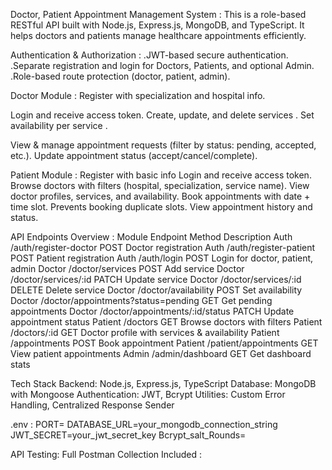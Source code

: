 

Doctor, Patient Appointment Management System :
This is a role-based RESTful API built with Node.js, Express.js, MongoDB, and TypeScript. It helps doctors and patients manage healthcare appointments efficiently.

Authentication & Authorization :
.JWT-based secure authentication.
.Separate registration and login for Doctors, Patients, and optional Admin.
.Role-based route protection (doctor, patient, admin).

Doctor Module :
Register with specialization and hospital info.

Login and receive access token.
Create, update, and delete services .
Set availability per service .

View & manage appointment requests (filter by status: pending, accepted, etc.).
Update appointment status (accept/cancel/complete).

Patient Module :
Register with basic info
Login and receive access token.
Browse doctors with filters (hospital, specialization, service name).
View doctor profiles, services, and availability.
Book appointments with date + time slot.
Prevents booking duplicate slots.
View appointment history and status.

API Endpoints Overview :
Module Endpoint Method Description
Auth /auth/register-doctor POST Doctor registration
Auth /auth/register-patient POST Patient registration
Auth /auth/login POST Login for doctor, patient, admin
Doctor /doctor/services POST Add service
Doctor /doctor/services/:id PATCH Update service
Doctor /doctor/services/:id DELETE Delete service
Doctor /doctor/availability POST Set availability
Doctor /doctor/appointments?status=pending GET Get pending appointments
Doctor /doctor/appointments/:id/status PATCH Update appointment status
Patient /doctors GET Browse doctors with filters
Patient /doctors/:id GET Doctor profile with services & availability
Patient /appointments POST Book appointment
Patient /patient/appointments GET View patient appointments
Admin /admin/dashboard GET Get dashboard stats

Tech Stack
Backend: Node.js, Express.js, TypeScript
Database: MongoDB with Mongoose
Authentication: JWT, Bcrypt
Utilities: Custom Error Handling, Centralized Response Sender

.env :
PORT=
DATABASE_URL=your_mongodb_connection_string
JWT_SECRET=your_jwt_secret_key
Bcrypt_salt_Rounds=

API Testing:
Full Postman Collection Included :

